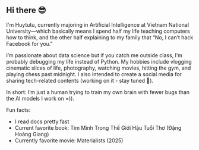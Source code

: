 ## Hi there 😎

I'm Huytutu, currently majoring in Artificial Intelligence at Vietnam National University—which basically means I spend half my life teaching computers how to think, and the other half explaining to my family that “No, I can’t hack Facebook for you.”

I’m passionate about data science but if you catch me outside class, I’m probably debugging my life instead of Python. My hobbies include vlogging cinematic slices of life, photography, watching movies, hitting the gym, and playing chess past midnight. I also intended to create a social media for sharing tech-related contents (working on it - stay tuned 👀).

In short: I’m just a human trying to train my own brain with fewer bugs than the AI models I work on =)).

Fun facts:
- I read docs pretty fast
- Current favorite book: Tìm Mình Trong Thế Giới Hậu Tuổi Thơ (Đặng Hoàng Giang)
- Currently favorite movie: Materialists (2025)
